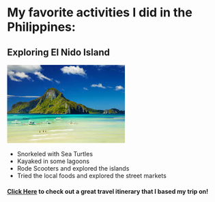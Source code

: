 # My favorite activities I did in the Philippines:

##  Exploring El Nido Island
![An image of El Nido Island in the Philippines](el-nido.jpeg)

* Snorkeled with Sea Turtles
* Kayaked in some lagoons 
* Rode Scooters and explored the islands
* Tried the local foods and explored the street markets

#### [Click Here](https://www.journeyera.com/philippines-travel-itinerary/) to check out a great travel itinerary that I based my trip on!

